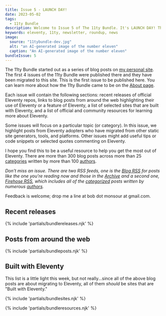```yaml
---
title: Issue 5 - LAUNCH DAY!
date: 2023-05-02
tags:
  - 11ty Bundle
description: Welcome to Issue 5 of The 11ty Bundle. It's LAUNCH DAY! The site includes resources for all things Eleventy. Read on to learn more.
keywords: eleventy, 11ty, newsletter, roundup, news
image:
  source: "11tybundle-dev.jpg"
  alt: "an AI-generated image of the number eleven"
  caption: "An AI-generated image of the number eleven"
bundleIssue: 5
---
```


The 11ty Bundle started out as a series of blog posts on [my personal site](https://www.bobmonsour.com/). The first 4 issues of the 11ty Bundle were published there and they have been migrated to this site. This is the first issue to be published here. You can learn more about how the 11ty Bundle came to be on the [About page](/about/).

Each issue will contain the following sections: recent releases of official Eleventy repos, links to blog posts from around the web highlighting their use of Eleventy or a feature of Eleventy, a list of selected sites that are built with Eleventy, and a list of official and community resources for learning more about Eleventy.

Some issues will focus on a particular topic (or category). In this issue, we highlight posts from Eleventy adopters who have migrated from other static site generators, tools, and platforms. Other issues might add useful tips or code snippets or selected quotes commenting on Eleventy.

I hope you find this to be a useful resource to help you get the most out of Eleventy. There are more than 300 blog posts across more than 25 [categories](/categories/) written by more than 100 [authors](/authors/).

_Don't miss an issue. There are two RSS feeds, one is the [Blog RSS](/feed.xml) for posts like the one you're reading now and those in the [Archive](/archive) and a second one, [Firehose RSS](/firehosefeed.xml), which includes all of the [categorized](/categories/) posts written by numerous [authors](/authors/)._

Feedback is welcome; drop me a line at bob dot monsour at gmail.com.

## Recent releases

{% include 'partials/bundlereleases.njk' %}

## Posts from around the web

{% include 'partials/bundleposts.njk' %}

## Built with Eleventy

This list is a little light this week, but not really...since all of the above blog posts are about migrating to Eleventy, all of them _should_ be sites that are "Built with Eleventy."

{% include 'partials/bundlesites.njk' %}

{% include 'partials/bundleresources.njk' %}
